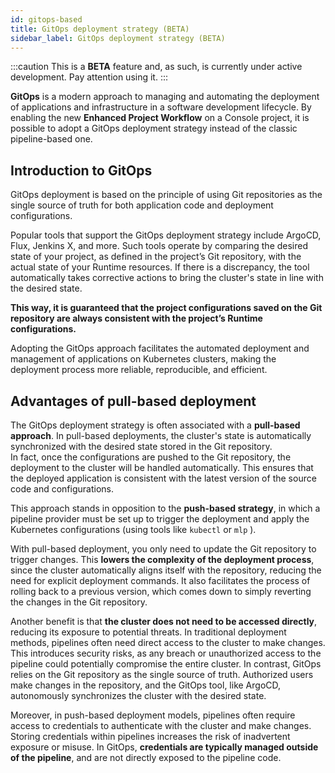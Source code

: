 ```yaml
---
id: gitops-based
title: GitOps deployment strategy (BETA)
sidebar_label: GitOps deployment strategy (BETA)
---
```


:::caution
This is a **BETA** feature and, as such, is currently under active development. Pay attention using it.
:::

**GitOps** is a modern approach to managing and automating the deployment of applications and infrastructure in a software development lifecycle. 
By enabling the new **Enhanced Project Workflow** <!-- TODO: LINK -->on a Console project, it is possible to adopt a GitOps deployment strategy instead of the classic pipeline-based one.

## Introduction to GitOps

GitOps deployment is based on the principle of using Git repositories as the single source of truth for both application code and deployment configurations.

Popular tools that support the GitOps deployment strategy include ArgoCD, Flux, Jenkins X, and more. Such tools operate by comparing the desired state of your project, as defined in the project’s Git repository, with the actual state of your Runtime resources. If there is a discrepancy, the tool automatically takes corrective actions to bring the cluster's state in line with the desired state.

**This way, it is guaranteed that the project configurations saved on the Git repository are always consistent with the project’s Runtime configurations.**

Adopting the GitOps approach facilitates the automated deployment and management of applications on Kubernetes clusters, making the deployment process more reliable, reproducible, and efficient.

## Advantages of pull-based deployment

The GitOps deployment strategy is often associated with a **pull-based approach**. In pull-based deployments, the cluster's state is automatically synchronized with the desired state stored in the Git repository.  
In fact, once the configurations are pushed to the Git repository, the deployment to the cluster will be handled automatically. This ensures that the deployed application is consistent with the latest version of the source code and configurations.

This approach stands in opposition to the **push-based strategy**, in which a pipeline provider must be set up to trigger the deployment and apply the Kubernetes configurations (using tools like `kubectl` or `mlp` <!-- (LINK to mlp) -->).

With pull-based deployment, you only need to update the Git repository to trigger changes. This **lowers the complexity of the deployment process**, since the cluster automatically aligns itself with the repository, reducing the need for explicit deployment commands. It also facilitates the process of rolling back to a previous version, which comes down to simply reverting the changes in the Git repository.

Another benefit is that **the cluster does not need to be accessed directly**, reducing its exposure to potential threats. In traditional deployment methods, pipelines often need direct access to the cluster to make changes. This introduces security risks, as any breach or unauthorized access to the pipeline could potentially compromise the entire cluster. In contrast, GitOps relies on the Git repository as the single source of truth. Authorized users make changes in the repository, and the GitOps tool, like ArgoCD, autonomously synchronizes the cluster with the desired state.

Moreover, in push-based deployment models, pipelines often require access to credentials to authenticate with the cluster and make changes. Storing credentials within pipelines increases the risk of inadvertent exposure or misuse. In GitOps, **credentials are typically managed outside of the pipeline**, and are not directly exposed to the pipeline code.
